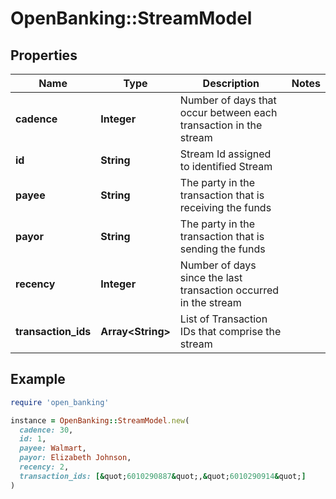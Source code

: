 # OpenBanking::StreamModel

## Properties

| Name | Type | Description | Notes |
| ---- | ---- | ----------- | ----- |
| **cadence** | **Integer** | Number of days that occur between each transaction in the stream |  |
| **id** | **String** | Stream Id assigned to identified Stream |  |
| **payee** | **String** | The party in the transaction that is receiving the funds |  |
| **payor** | **String** | The party in the transaction that is sending the funds |  |
| **recency** | **Integer** | Number of days since the last transaction occurred in the stream |  |
| **transaction_ids** | **Array&lt;String&gt;** | List of Transaction IDs that comprise the stream |  |

## Example

```ruby
require 'open_banking'

instance = OpenBanking::StreamModel.new(
  cadence: 30,
  id: 1,
  payee: Walmart,
  payor: Elizabeth Johnson,
  recency: 2,
  transaction_ids: [&quot;6010290887&quot;,&quot;6010290914&quot;]
)
```

